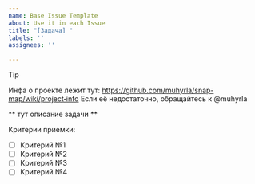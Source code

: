 ```yaml
---
name: Base Issue Template
about: Use it in each Issue
title: "[Задача] "
labels: ''
assignees: ''

---
```


> [!TIP]
> Инфа о проекте лежит тут: https://github.com/muhyrla/snap-map/wiki/project‐info
> Если её недостаточно, обращайтесь к @muhyrla

** тут описание задачи ** 

Критерии приемки:
- [ ] Критерий №1
- [ ] Критерий №2
- [ ] Критерий №3
- [ ] Критерий №4
